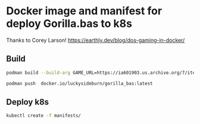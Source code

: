 # Docker image and manifest for deploy Gorilla.bas to k8s

Thanks to Corey Larson! https://earthly.dev/blog/dos-gaming-in-docker/

## Build

```bash
podman build --build-arg GAME_URL=https://ia601903.us.archive.org/7/items/GorillasQbasic/gorillas_qbasic.zip --build-arg GAME_ARGS=\"gorilla.exe\" . -t docker.io/luckysideburn/gorilla_bas:latest

podman push  docker.io/luckysideburn/gorilla_bas:latest
```

## Deploy k8s

```bash
kubectl create -f manifests/
```
